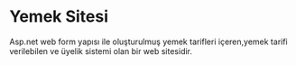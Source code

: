# Yemek Sitesi
Asp.net web form yapısı ile oluşturulmuş yemek tarifleri içeren,yemek tarifi verilebilen ve üyelik sistemi olan bir web sitesidir.
